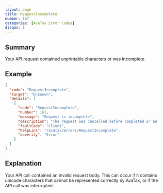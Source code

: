 ```yaml
---
layout: page
title: RequestIncomplete
number: 167
categories: [AvaTax Error Codes]
disqus: 1
---
```


## Summary

Your API request contained unprintable characters or was incomplete.

## Example

```json
{
  "code": "RequestIncomplete",
  "target": "Unknown",
  "details": [
    {
      "code": "RequestIncomplete",
      "number": 167,
      "message": "Request is incomplete",
      "description": "The request was cancelled before completed or an unprintable character was included in the body",
      "faultCode": "Client",
      "helpLink": "/avatax/errors/RequestIncomplete",
      "severity": "Error"
    }
  ]
}
```

## Explanation

Your API call contained an invalid request body.  This can occur if it contains unicode characters that cannot be represented correctly by AvaTax, or if the API call was interrupted.
